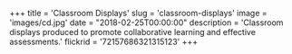 +++
title = 'Classroom Displays'
slug = 'classroom-displays'
image = 'images/cd.jpg'
date = "2018-02-25T00:00:00"
description = 'Classroom displays produced to promote collaborative learning and effective assessments.'
flickrid = '72157686321315123'
+++
